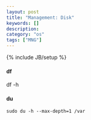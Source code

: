 ```yaml
---
layout: post
title: "Management: Disk"
keywords: []
description: 
category: "os"
tags: ["MNG"]
---
```

{% include JB/setup %}

#### df 
df -h

#### du

``` shell
sudo du -h --max-depth=1 /var
```
